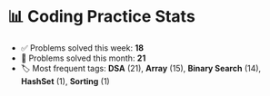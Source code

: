 # 📊 Coding Practice Stats

- ✅ Problems solved this week: **18**
- 📆 Problems solved this month: **21**
- 🏷️ Most frequent tags: **DSA** (21), **Array** (15), **Binary Search** (14), **HashSet** (1), **Sorting** (1)
